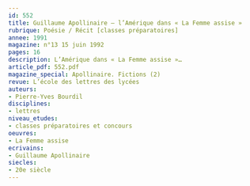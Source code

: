```yaml
---
id: 552
title: Guillaume Apollinaire – l’Amérique dans « La Femme assise »
rubrique: Poésie / Récit [classes préparatoires]
annee: 1991
magazine: n°13 15 juin 1992
pages: 16
description: L’Amérique dans « La Femme assise »…
article_pdf: 552.pdf
magazine_special: Apollinaire. Fictions (2)
revue: L’école des lettres des lycées
auteurs:
- Pierre-Yves Bourdil
disciplines:
- lettres
niveau_etudes:
- classes préparatoires et concours
oeuvres:
- La Femme assise
ecrivains:
- Guillaume Apollinaire
siecles:
- 20e siècle
---
```

